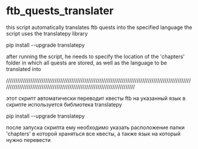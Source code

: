 # ftb_quests_translater
this script automatically translates ftb quests into the specified language
the script uses the translatepy library

pip install --upgrade translatepy

after running the script, he needs to specify the location of the 'chapters' folder in which all quests are stored, as well as the language to be translated into

////////////////////////////////////////////////////////////////////////////////////////////////////////////////////////////////////////////////////////////////////////

этот скрипт автоматически переводит квесты ftb на указанный язык
в скрипте используется библиотека translatepy 

pip install --upgrade translatepy

после запуска скрипта ему необходимо указать расположение папки 'chapters' в которой храняться все квесты, а также язык на который нужно перевести


